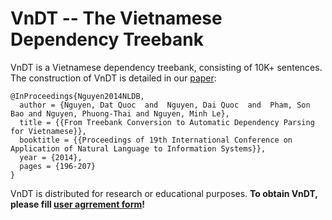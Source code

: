 # VnDT -- The Vietnamese Dependency Treebank

VnDT is a Vietnamese dependency treebank, consisting of 10K+ sentences. The construction of VnDT is detailed in our [paper](https://github.com/datquocnguyen/VnDT/blob/master/VnDT-paper-CameraReadyVersion.pdf):

    @InProceedings{Nguyen2014NLDB,
      author = {Nguyen, Dat Quoc  and  Nguyen, Dai Quoc  and  Pham, Son Bao and Nguyen, Phuong-Thai and Nguyen, Minh Le},
      title = {{From Treebank Conversion to Automatic Dependency Parsing for Vietnamese}},
      booktitle = {{Proceedings of 19th International Conference on Application of Natural Language to Information Systems}},
      year = {2014},
      pages = {196-207}
    }

VnDT is distributed for research or educational purposes. __To obtain VnDT, please fill [user agrrement form](https://github.com/datquocnguyen/VnDT/blob/master/LicenseVnDT.pdf)!__


